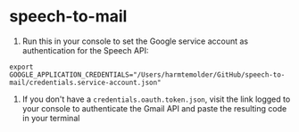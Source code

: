# speech-to-mail

1. Run this in your console to set the Google service account as authentication for the Speech API:

`export GOOGLE_APPLICATION_CREDENTIALS="/Users/harmtemolder/GitHub/speech-to-mail/credentials.service-account.json"`

1. If you don't have a `credentials.oauth.token.json`, visit the link logged to your console to authenticate the Gmail API and paste the resulting code in your terminal
